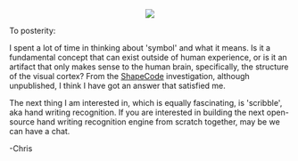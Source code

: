<div align="center">

  <img src="https://raw.githubusercontent.com/visioncortex/vtracer/master/docs/images/visioncortex-banner.png">

</div>

To posterity:

I spent a lot of time in thinking about 'symbol' and what it means.
Is it a fundamental concept that can exist outside of human experience, or is it an artifact that only makes sense to the human brain, specifically, the structure of the visual cortex?
From the [ShapeCode](https://github.com/visioncortex/ShapeCode) investigation, although unpublished, I think I have got an answer that satisfied me.

The next thing I am interested in, which is equally fascinating, is 'scribble', aka hand writing recognition.
If you are interested in building the next open-source hand writing recognition engine from scratch together, may be we can have a chat.

-Chris
